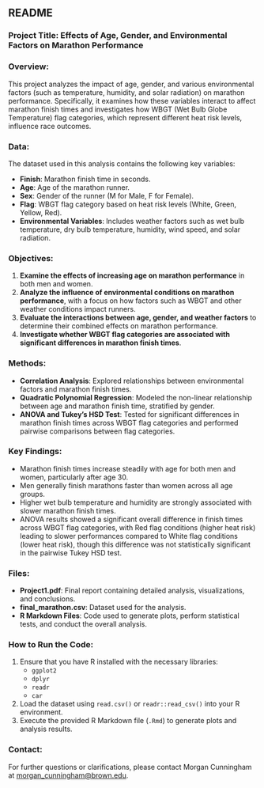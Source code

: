  ## README

### Project Title: **Effects of Age, Gender, and Environmental Factors on Marathon Performance**

### Overview:
This project analyzes the impact of age, gender, and various environmental factors (such as temperature, humidity, and solar radiation) on marathon performance. Specifically, it examines how these variables interact to affect marathon finish times and investigates how WBGT (Wet Bulb Globe Temperature) flag categories, which represent different heat risk levels, influence race outcomes.

### Data:
The dataset used in this analysis contains the following key variables:
- **Finish**: Marathon finish time in seconds.
- **Age**: Age of the marathon runner.
- **Sex**: Gender of the runner (M for Male, F for Female).
- **Flag**: WBGT flag category based on heat risk levels (White, Green, Yellow, Red).
- **Environmental Variables**: Includes weather factors such as wet bulb temperature, dry bulb temperature, humidity, wind speed, and solar radiation.

### Objectives:
1. **Examine the effects of increasing age on marathon performance** in both men and women.
2. **Analyze the influence of environmental conditions on marathon performance**, with a focus on how factors such as WBGT and other weather conditions impact runners.
3. **Evaluate the interactions between age, gender, and weather factors** to determine their combined effects on marathon performance.
4. **Investigate whether WBGT flag categories are associated with significant differences in marathon finish times**.

### Methods:
- **Correlation Analysis**: Explored relationships between environmental factors and marathon finish times.
- **Quadratic Polynomial Regression**: Modeled the non-linear relationship between age and marathon finish time, stratified by gender.
- **ANOVA and Tukey’s HSD Test**: Tested for significant differences in marathon finish times across WBGT flag categories and performed pairwise comparisons between flag categories.

### Key Findings:
- Marathon finish times increase steadily with age for both men and women, particularly after age 30.
- Men generally finish marathons faster than women across all age groups.
- Higher wet bulb temperature and humidity are strongly associated with slower marathon finish times.
- ANOVA results showed a significant overall difference in finish times across WBGT flag categories, with Red flag conditions (higher heat risk) leading to slower performances compared to White flag conditions (lower heat risk), though this difference was not statistically significant in the pairwise Tukey HSD test.

### Files:
- **Project1.pdf**: Final report containing detailed analysis, visualizations, and conclusions.
- **final_marathon.csv**: Dataset used for the analysis.
- **R Markdown Files**: Code used to generate plots, perform statistical tests, and conduct the overall analysis.

### How to Run the Code:
1. Ensure that you have R installed with the necessary libraries:
   - `ggplot2`
   - `dplyr`
   - `readr`
   - `car`
2. Load the dataset using `read.csv()` or `readr::read_csv()` into your R environment.
3. Execute the provided R Markdown file (`.Rmd`) to generate plots and analysis results.

### Contact:
For further questions or clarifications, please contact Morgan Cunningham at morgan_cunningham@brown.edu.
